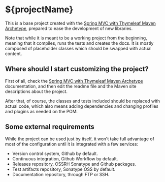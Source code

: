 # ${projectName}

This is a base project created with the [Spring MVC with Thymeleaf Maven Archetype][archetype], prepared to ease the development of new libraries.

Note that while it is meant to be a working project from the beginning, meaning that it compiles, runs the tests and creates the docs. It is mostly composed of placeholder classes which should be swapped with actual content.

## Where should I start customizing the project?

First of all, check the [Spring MVC with Thymeleaf Maven Archetype][archetype] documentation, and then edit the readme file and the Maven site descriptions about the project.

After that, of course, the classes and tests included should be replaced with actual code, which also means adding dependencies and changing profiles and plugins as needed on the POM.

## Some external requirements

While the project can be used just by itself, it won't take full advantage of most of the configuration until it is integrated with a few services:

- Version control system, Github by default.
- Continuous integration, Github Workflow by default.
- Releases repository. OSSRH Sonatype and Github packages.
- Test artifacts repository, Sonatype OSS by default.
- Documentation repository, through FTP or SSH.

[archetype]: https://www.github.com/bernardo-mg/spring-mvc-react-maven-archetype